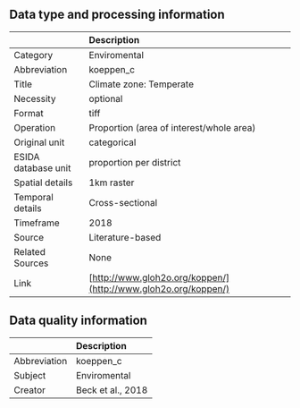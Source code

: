 ## Data type and processing information 

|                     | Description                                                    |
|:--------------------|:---------------------------------------------------------------|
| Category            | Enviromental                                                   |
| Abbreviation        | koeppen_c                                                      |
| Title               | Climate zone: Temperate                                        |
| Necessity           | optional                                                       |
| Format              | tiff                                                           |
| Operation           | Proportion (area of interest/whole area)                       |
| Original unit       | categorical                                                    |
| ESIDA database unit | proportion per district                                        |
| Spatial details     | 1km raster                                                     |
| Temporal details    | Cross-sectional                                                |
| Timeframe           | 2018                                                           |
| Source              | Literature-based                                               |
| Related Sources     | None                                                           |
| Link                | [http://www.gloh2o.org/koppen/](http://www.gloh2o.org/koppen/) |

## Data quality information 

|              | Description       |
|:-------------|:------------------|
| Abbreviation | koeppen_c         |
| Subject      | Enviromental      |
| Creator      | Beck et al., 2018 |